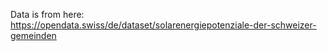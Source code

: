 Data is from here: https://opendata.swiss/de/dataset/solarenergiepotenziale-der-schweizer-gemeinden
